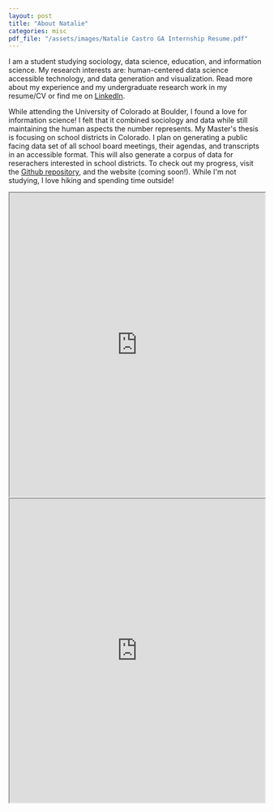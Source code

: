 ```yaml
---
layout: post
title: "About Natalie"
categories: misc
pdf_file: "/assets/images/Natalie Castro GA Internship Resume.pdf"
---
```


  I am a student studying sociology, data science, education, and information science. My research interests are: human-centered data science accessible technology, and data generation and visualization. Read more about my experience and my undergraduate research work in my resume/CV or find me on [LinkedIn](https://www.linkedin.com/in/natalie-rm-castro?utm_source=share&utm_campaign=share_via&utm_content=profile&utm_medium=ios_app).


  While attending the University of Colorado at Boulder, I found a love for information science! I felt that it combined sociology and data while still maintaining the human aspects the number represents. My Master's thesis is focusing on school districts in Colorado. I plan on generating a public facing data set of all school board meetings, their agendas, and transcripts in an accessible format. This will also generate a corpus of data for reserachers interested in school districts. To check out my progress, visit the [Github repository](https://github.com/CouncilDataProject/colorado-school-boards), and the website (coming soon!).  While I'm not studying, I love hiking and spending time outside! 

<object data="/assets/images/Natalie Castro GA Internship Resume.pdf" width="1000" height="1000" type='application/pdf'></object>

<iframe src="https://drive.google.com/file/d/1UqNWc9-2DZk4pw_G90LWfhgxf1cJO6vA/view?usp=drivesdk" width="100%" height="600px"></iframe>

<iframe src="https://drive.google.com/viewerng/viewer?embedded=true&url=https://drive.google.com/file/d/1UqNWc9-2DZk4pw_G90LWfhgxf1cJO6vA/preview?usp=embed_facebook" width="100%" height="600px"></iframe>
